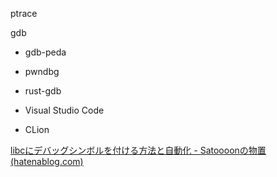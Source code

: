 ptrace

gdb
- gdb-peda
- pwndbg

- rust-gdb

- Visual Studio Code
- CLion

[libcにデバッグシンボルを付ける方法と自動化 - Satoooonの物置 (hatenablog.com)](https://satoooon1024.hatenablog.com/entry/2022/06/12/libc%E3%81%AB%E3%83%87%E3%83%90%E3%83%83%E3%82%B0%E3%82%B7%E3%83%B3%E3%83%9C%E3%83%AB%E3%82%92%E4%BB%98%E3%81%91%E3%82%8B%E6%96%B9%E6%B3%95%E3%81%A8%E8%87%AA%E5%8B%95%E5%8C%96)